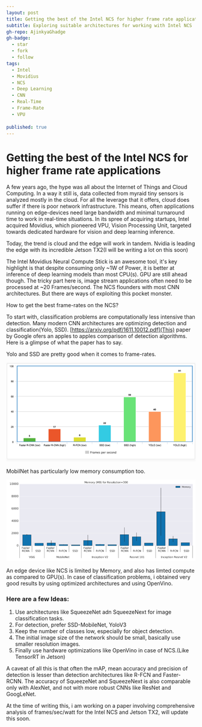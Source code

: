 ```yaml
---
layout: post
title: Getting the best of the Intel NCS for higher frame rate applications
subtitle: Exploring suitable architectures for working with Intel NCS !
gh-repo: AjinkyaGhadge
gh-badge:
  - star
  - fork
  - follow
tags:
  - Intel
  - Movidius
  - NCS
  - Deep Learning
  - CNN
  - Real-Time
  - Frame-Rate
  - VPU
  
published: true
---
```

# Getting the best of the Intel NCS for higher frame rate applications

A few years ago, the hype was all about the Internet of Things and Cloud Computing. In a way it still is, data collected from myraid tiny sensors is analyzed mostly in the cloud. For all the leverage that it offers, cloud does suffer if there is poor network infrastructure. This means, often applications running on edge-devices need large bandwidth and minimal turnaround time to work in real-time situations. In its spree of acquiring startups, Intel acquired Movidius, which pioneered VPU, Vision Processing Unit, targeted towards dedicated hardware for vision and deep learning inference.

Today, the trend is cloud and the edge will work in tandem. Nvidia is leading the edge with its incredible Jetson TX2(I will be writing a lot on this soon)

The Intel Movidius Neural Compute Stick is an awesome tool, it's key highlight is that despite consuming only ~1W of Power, it is better at inference of deep learning models than most CPU(s). GPU are still ahead though. The tricky part here is, image stream applications often need to be processed at ~20 Frames/second. The NCS flounders with most CNN architectures. But there are ways of exploiting this pocket monster.

How to get the best frame-rates on the NCS?

To start with, classification problems are computationally less intensive than detection. Many modern CNN architectures are optimizing detection and classification(Yolo, SSD). [https://arxiv.org/pdf/1611.10012.pdf](This) paper by Google ofers an apples to apples comparison of detection algorithms. Here is a glimpse of what the paper has to say.

Yolo and SSD are pretty good when it comes to frame-rates.

![Frame-Rate highest and Lowest Reported](frame-rate.png)

MobilNet has particularly low memory consumption too.

![Frame-Rate highest and Lowest Reported](memory.png)

An edge device like NCS is limited by Memory, and also has limted compute as compared to GPU(s). In case of classification problems, i obtained very good results by using optimized architectures and using OpenVino. 

### Here are a few Ideas:
1. Use architectures like SqueezeNet adn SqueezeNext for image classification tasks.
2. For detection, prefer SSD-MobileNet, YoloV3
3. Keep the number of classes low, especially for object detection.
4. The initial image size of the network should be small, basically use smaller resolution images.
5. Finally use hardware optimizations like OpenVino in case of NCS.(Like TensorRT in Jetson)

A caveat of all this is that often the mAP, mean accuracy and precision of detection is lesser than detection architectures like R-FCN and Faster-RCNN. The accuracy of SqueezeNet and SqueezeNext is also comparable only with AlexNet, and not with more robust CNNs like ResNet and GoogLeNet.

At the time of writing this, i am working on a paper involving comprehensive analysis of frames/sec/watt for the Intel NCS and Jetson TX2, will update this soon.

